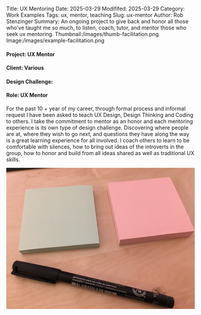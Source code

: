 Title: UX Mentoring
Date: 2025-03-29
Modififed: 2025-03-29
Category: Work Examples
Tags: ux, mentor, teaching
Slug: ux-mentor
Author: Rob Stenzinger
Summary: An ongoing project to give back and honor all those who've taught me so much, to listen, coach, tutor, and mentor those who seek ux mentoring.
Thumbnail:/images/thumb-facilitation.png
Image:/images/example-facilitation.png

#### Project: UX Mentor

#### Client: Various

#### Design Challenge:

#### Role: UX Mentor

For the past 10 + year of my career, through formal process and informal request I have been asked to teach UX Design, Design Thinking and Coding to others. I take the commitment to mentor as an honor and each mentoring experience is its own type of design challenge. Discovering where people are at, where they wish to go next, and questions they have along the way is a great learning experience for all involved. I coach others to learn to be comfortable with silences, how to bring out ideas of the introverts in the group, how to honor and build from all ideas shared as well as traditional UX skills.

![img](/images/example-ux-mentor.png)
